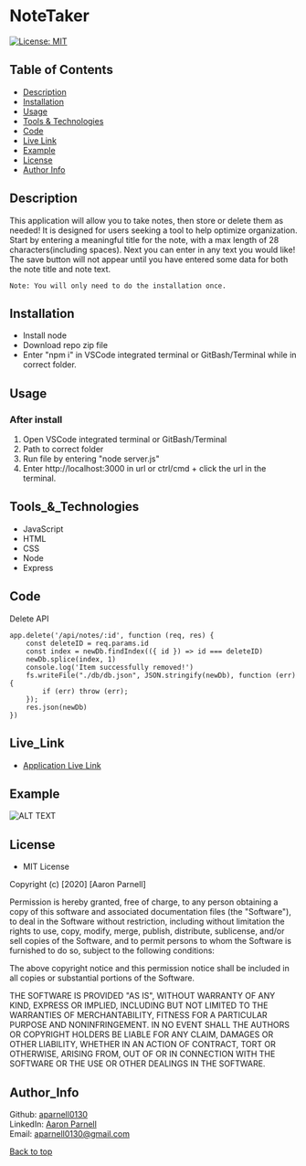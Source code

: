 # NoteTaker

  [![License: MIT](https://img.shields.io/badge/License-MIT-yellow.svg)](https://opensource.org/licenses/MIT)
  
  ## Table of Contents
  - [Description](#Description)
  - [Installation](#Installation)
  - [Usage](#Usage)
  - [Tools & Technologies](#Tools_&_Technologies)
  - [Code](#Code)
  - [Live Link](#Live_Link)
  - [Example](#Example)
  - [License](#License)
  - [Author Info](#Author_Info)

## Description
This application will allow you to take notes, then store or delete them as needed! It is designed for users seeking a tool to help optimize organization. Start by entering a meaningful title for the note, with a max length of 28 characters(including spaces). Next you can enter in any text you would like! The save button will not appear until you have entered some data for both the note title and note text.

    Note: You will only need to do the installation once.

##  Installation
- Install node
- Download repo zip file
- Enter "npm i" in VSCode integrated terminal or GitBash/Terminal while in correct folder.

## Usage
### After install 
1. Open VSCode integrated terminal or GitBash/Terminal
2. Path to correct folder
3. Run file by entering "node server.js"
4. Enter http://localhost:3000 in url or ctrl/cmd + click the url in the terminal.

## Tools_&_Technologies
- JavaScript
- HTML
- CSS
- Node
- Express

## Code
 Delete API
```JS
app.delete('/api/notes/:id', function (req, res) {
    const deleteID = req.params.id
    const index = newDb.findIndex(({ id }) => id === deleteID)
    newDb.splice(index, 1)
    console.log('Item successfully removed!')
    fs.writeFile("./db/db.json", JSON.stringify(newDb), function (err) {
        if (err) throw (err);
    });
    res.json(newDb)
})

```
## Live_Link
- [Application Live Link](https://note5-tak3r.herokuapp.com/)

## Example
![ALT TEXT](img/noteTaker.gif)

## License
- MIT License

Copyright (c) [2020] [Aaron Parnell]

Permission is hereby granted, free of charge, to any person obtaining a copy of this software and associated documentation files (the "Software"), to deal in the Software without restriction, including without limitation the rights to use, copy, modify, merge, publish, distribute, sublicense, and/or sell copies of the Software, and to permit persons to whom the Software is furnished to do so, subject to the following conditions:

The above copyright notice and this permission notice shall be included in all copies or substantial portions of the Software.

THE SOFTWARE IS PROVIDED "AS IS", WITHOUT WARRANTY OF ANY KIND, EXPRESS OR IMPLIED, INCLUDING BUT NOT LIMITED TO THE WARRANTIES OF MERCHANTABILITY, FITNESS FOR A PARTICULAR PURPOSE AND NONINFRINGEMENT. IN NO EVENT SHALL THE AUTHORS OR COPYRIGHT HOLDERS BE LIABLE FOR ANY CLAIM, DAMAGES OR OTHER LIABILITY, WHETHER IN AN ACTION OF CONTRACT, TORT OR OTHERWISE, ARISING FROM, OUT OF OR IN CONNECTION WITH THE SOFTWARE OR THE USE OR OTHER DEALINGS IN THE SOFTWARE. 

## Author_Info
  Github: [aparnell0130](https://github.com/aparnell0130)  
  LinkedIn: [Aaron Parnell](https://www.linkedin.com/in/aaron-parnell-1ab4661b3/)  
  Email: aparnell0130@gmail.com

[Back to top](#NoteTaker)
